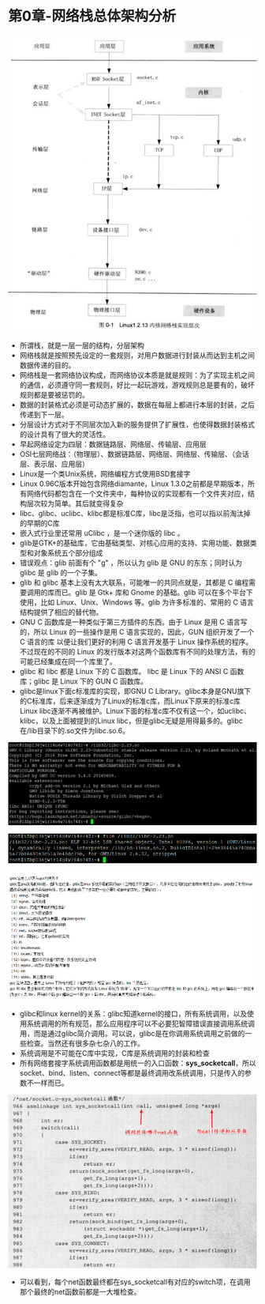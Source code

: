 # 第0章-网络栈总体架构分析

![1530666252462.png](image/1530666252462.png)

* 所谓栈，就是一层一层的结构，分层架构
* 网络栈就是按照预先设定的一套规则，对用户数据进行封装从而达到主机之间数据传递的目的。
* 网络栈是一套网络协议构成，而网络协议本质是就是规则：为了实现主机之间的通信，必须遵守同一套规则，好比一起玩游戏，游戏规则总是要有的，破坏规则都是要被惩罚的。
* 数据的封装格式必须是可动态扩展的，数据在每层上都进行本层的封装，之后传递到下一层。
* 分层设计方式对于不同层次加入新的服务提供了扩展性，也使得数据封装格式的设计具有了很大的灵活性。
* 早起网络设定为四层：数据链路层、网络层、传输层、应用层
* OSI七层网络战：（物理层）、数据链路层、网络层、网络层、传输层、（会话层、表示层、应用层）
* Linux是一个类Unix系统，网络编程方式使用BSD套接字
* Linux 0.96C版本开始包含网络diamante，Linux 1.3.0之前都是早期版本，所有网络代码都包含在一个文件夹中，每种协议的实现都有一个文件夹对应，结构层次较为简单。其后就变得复杂
* libc、glibc、uclibc、klibc都是标准C库，libc是泛指，也可以指以前淘汰掉的早期的C库
* 嵌入式行业里还常用 uClibc ，是一个迷你版的 libc 。
* glib是GTK+的基础库，它由基础类型、对核心应用的支持、实用功能、数据类型和对象系统五个部分组成
* 错误观点：glib 前面有个 "g" ，所以认为 glib 是 GNU 的东东；同时认为 glibc 是 glib 的一个子集。
* glib 和 glibc 基本上没有太大联系，可能唯一的共同点就是，其都是 C 编程需要调用的库而已。glib 是 Gtk+ 库和 Gnome 的基础。glib 可以在多个平台下使用，比如 Linux、Unix、Windows 等。glib 为许多标准的、常用的 C 语言结构提供了相应的替代物。
*  GNU C 函数库是一种类似于第三方插件的东西。由于 Linux 是用 C 语言写的，所以 Linux 的一些操作是用 C 语言实现的，因此，GUN 组织开发了一个 C 语言的库 以便让我们更好的利用 C 语言开发基于 Linux 操作系统的程序。不过现在的不同的 Linux 的发行版本对这两个函数库有不同的处理方法，有的可能已经集成在同一个库里了。
* glibc 和 libc 都是 Linux 下的 C 函数库。 libc 是 Linux 下的 ANSI C 函数库；glibc 是 Linux 下的 GUN C 函数库。
* glibc是linux下面c标准库的实现，即GNU C Library。glibc本身是GNU旗下的C标准库，后来逐渐成为了Linux的标准c库，而Linux下原来的标准c库Linux libc逐渐不再被维护。Linux下面的标准c库不仅有这一个，如uclibc、klibc，以及上面被提到的Linux libc，但是glibc无疑是用得最多的。glibc在/lib目录下的.so文件为libc.so.6。


![1530667107591.png](image/1530667107591.png)

![1530667132879.png](image/1530667132879.png)

![1530667202182.png](image/1530667202182.png)

* glibc和linux kernel的关系：glibc知道kernel的接口，所有系统调用，以及使用系统调用的所有规范，那么应用程序可以不必要犯智障错误直接调用系统调用，而是通过glibc简介调用。可以说，glibc是在你调用系统调用之前做的一些检查。当然还有很多杂七杂八的工作。
* 系统调用是不可能在C库中实现，C库是系统调用的封装和检查
* 所有网络套接字系统调用函数都是用统一的入口函数：**sys_socketcall**，所以socket、bind、listen、connect等都是最终调用改系统调用，只是传入的参数不一样而已。


![1530667586411.png](image/1530667586411.png)

* 可以看到，每个net函数最终都在sys_socketcall有对应的switch项，在调用那个最终的net函数前都是一大堆检查。
